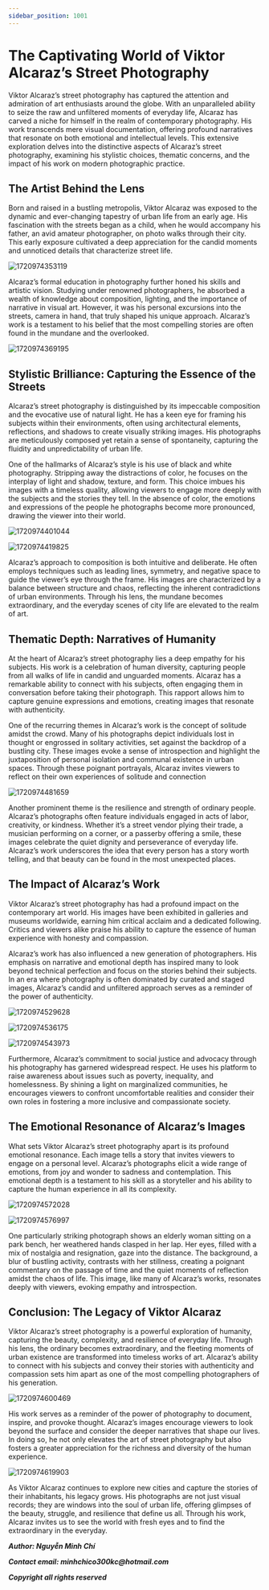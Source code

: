 ```yaml
---
sidebar_position: 1001
---
```


# The Captivating World of Viktor Alcaraz’s Street Photography

Viktor Alcaraz’s street photography has captured the attention and admiration of art enthusiasts around the globe. With an unparalleled ability to seize the raw and unfiltered moments of everyday life, Alcaraz has carved a niche for himself in the realm of contemporary photography. His work transcends mere visual documentation, offering profound narratives that resonate on both emotional and intellectual levels. This extensive exploration delves into the distinctive aspects of Alcaraz’s street photography, examining his stylistic choices, thematic concerns, and the impact of his work on modern photographic practice.

## The Artist Behind the Lens

Born and raised in a bustling metropolis, Viktor Alcaraz was exposed to the dynamic and ever-changing tapestry of urban life from an early age. His fascination with the streets began as a child, when he would accompany his father, an avid amateur photographer, on photo walks through their city. This early exposure cultivated a deep appreciation for the candid moments and unnoticed details that characterize street life.

![1720974353119](image/captivating-worlds-of-viktor-alcaraz/1720974353119.png)

Alcaraz’s formal education in photography further honed his skills and artistic vision. Studying under renowned photographers, he absorbed a wealth of knowledge about composition, lighting, and the importance of narrative in visual art. However, it was his personal excursions into the streets, camera in hand, that truly shaped his unique approach. Alcaraz’s work is a testament to his belief that the most compelling stories are often found in the mundane and the overlooked.

![1720974369195](image/captivating-worlds-of-viktor-alcaraz/1720974369195.png)

## Stylistic Brilliance: Capturing the Essence of the Streets

Alcaraz’s street photography is distinguished by its impeccable composition and the evocative use of natural light. He has a keen eye for framing his subjects within their environments, often using architectural elements, reflections, and shadows to create visually striking images. His photographs are meticulously composed yet retain a sense of spontaneity, capturing the fluidity and unpredictability of urban life.

One of the hallmarks of Alcaraz’s style is his use of black and white photography. Stripping away the distractions of color, he focuses on the interplay of light and shadow, texture, and form. This choice imbues his images with a timeless quality, allowing viewers to engage more deeply with the subjects and the stories they tell. In the absence of color, the emotions and expressions of the people he photographs become more pronounced, drawing the viewer into their world.

![1720974401044](image/captivating-worlds-of-viktor-alcaraz/1720974401044.png)

![1720974419825](image/captivating-worlds-of-viktor-alcaraz/1720974419825.png)

Alcaraz’s approach to composition is both intuitive and deliberate. He often employs techniques such as leading lines, symmetry, and negative space to guide the viewer’s eye through the frame. His images are characterized by a balance between structure and chaos, reflecting the inherent contradictions of urban environments. Through his lens, the mundane becomes extraordinary, and the everyday scenes of city life are elevated to the realm of art.

## Thematic Depth: Narratives of Humanity

At the heart of Alcaraz’s street photography lies a deep empathy for his subjects. His work is a celebration of human diversity, capturing people from all walks of life in candid and unguarded moments. Alcaraz has a remarkable ability to connect with his subjects, often engaging them in conversation before taking their photograph. This rapport allows him to capture genuine expressions and emotions, creating images that resonate with authenticity.

One of the recurring themes in Alcaraz’s work is the concept of solitude amidst the crowd. Many of his photographs depict individuals lost in thought or engrossed in solitary activities, set against the backdrop of a bustling city. These images evoke a sense of introspection and highlight the juxtaposition of personal isolation and communal existence in urban spaces. Through these poignant portrayals, Alcaraz invites viewers to reflect on their own experiences of solitude and connection

![1720974481659](image/captivating-worlds-of-viktor-alcaraz/1720974481659.png)

Another prominent theme is the resilience and strength of ordinary people. Alcaraz’s photographs often feature individuals engaged in acts of labor, creativity, or kindness. Whether it’s a street vendor plying their trade, a musician performing on a corner, or a passerby offering a smile, these images celebrate the quiet dignity and perseverance of everyday life. Alcaraz’s work underscores the idea that every person has a story worth telling, and that beauty can be found in the most unexpected places.

## The Impact of Alcaraz’s Work

Viktor Alcaraz’s street photography has had a profound impact on the contemporary art world. His images have been exhibited in galleries and museums worldwide, earning him critical acclaim and a dedicated following. Critics and viewers alike praise his ability to capture the essence of human experience with honesty and compassion.

Alcaraz’s work has also influenced a new generation of photographers. His emphasis on narrative and emotional depth has inspired many to look beyond technical perfection and focus on the stories behind their subjects. In an era where photography is often dominated by curated and staged images, Alcaraz’s candid and unfiltered approach serves as a reminder of the power of authenticity.

![1720974529628](image/captivating-worlds-of-viktor-alcaraz/1720974529628.png)

![1720974536175](image/captivating-worlds-of-viktor-alcaraz/1720974536175.png)

![1720974543973](image/captivating-worlds-of-viktor-alcaraz/1720974543973.png)

Furthermore, Alcaraz’s commitment to social justice and advocacy through his photography has garnered widespread respect. He uses his platform to raise awareness about issues such as poverty, inequality, and homelessness. By shining a light on marginalized communities, he encourages viewers to confront uncomfortable realities and consider their own roles in fostering a more inclusive and compassionate society.

## The Emotional Resonance of Alcaraz’s Images

What sets Viktor Alcaraz’s street photography apart is its profound emotional resonance. Each image tells a story that invites viewers to engage on a personal level. Alcaraz’s photographs elicit a wide range of emotions, from joy and wonder to sadness and contemplation. This emotional depth is a testament to his skill as a storyteller and his ability to capture the human experience in all its complexity.

![1720974572028](image/captivating-worlds-of-viktor-alcaraz/1720974572028.png)

![1720974576997](image/captivating-worlds-of-viktor-alcaraz/1720974576997.png)

One particularly striking photograph shows an elderly woman sitting on a park bench, her weathered hands clasped in her lap. Her eyes, filled with a mix of nostalgia and resignation, gaze into the distance. The background, a blur of bustling activity, contrasts with her stillness, creating a poignant commentary on the passage of time and the quiet moments of reflection amidst the chaos of life. This image, like many of Alcaraz’s works, resonates deeply with viewers, evoking empathy and introspection.

## Conclusion: The Legacy of Viktor Alcaraz

Viktor Alcaraz’s street photography is a powerful exploration of humanity, capturing the beauty, complexity, and resilience of everyday life. Through his lens, the ordinary becomes extraordinary, and the fleeting moments of urban existence are transformed into timeless works of art. Alcaraz’s ability to connect with his subjects and convey their stories with authenticity and compassion sets him apart as one of the most compelling photographers of his generation.

![1720974600469](image/captivating-worlds-of-viktor-alcaraz/1720974600469.png)

His work serves as a reminder of the power of photography to document, inspire, and provoke thought. Alcaraz’s images encourage viewers to look beyond the surface and consider the deeper narratives that shape our lives. In doing so, he not only elevates the art of street photography but also fosters a greater appreciation for the richness and diversity of the human experience.

![1720974619903](image/captivating-worlds-of-viktor-alcaraz/1720974619903.png)

As Viktor Alcaraz continues to explore new cities and capture the stories of their inhabitants, his legacy grows. His photographs are not just visual records; they are windows into the soul of urban life, offering glimpses of the beauty, struggle, and resilience that define us all. Through his work, Alcaraz invites us to see the world with fresh eyes and to find the extraordinary in the everyday.

**_Author: Nguyễn Minh Chí_**

**_Contact email: minhchico300kc@hotmail.com_**

**_Copyright all rights reserved_**
